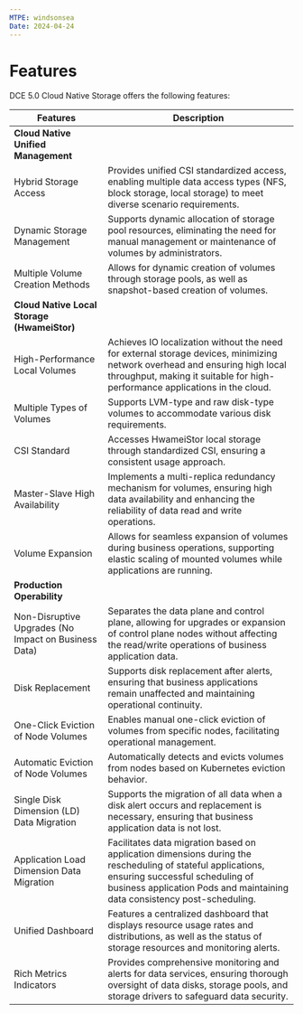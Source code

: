 ```yaml
---
MTPE: windsonsea
Date: 2024-04-24
---
```


# Features

DCE 5.0 Cloud Native Storage offers the following features:

| Features | Description |
| ------- | --- |
| **Cloud Native Unified Management** | |
| Hybrid Storage Access | Provides unified CSI standardized access, enabling multiple data access types (NFS, block storage, local storage) to meet diverse scenario requirements. |
| Dynamic Storage Management | Supports dynamic allocation of storage pool resources, eliminating the need for manual management or maintenance of volumes by administrators. |
| Multiple Volume Creation Methods | Allows for dynamic creation of volumes through storage pools, as well as snapshot-based creation of volumes. |
| **Cloud Native Local Storage (HwameiStor)** | |
| High-Performance Local Volumes | Achieves IO localization without the need for external storage devices, minimizing network overhead and ensuring high local throughput, making it suitable for high-performance applications in the cloud. |
| Multiple Types of Volumes | Supports LVM-type and raw disk-type volumes to accommodate various disk requirements. |
| CSI Standard | Accesses HwameiStor local storage through standardized CSI, ensuring a consistent usage approach. |
| Master-Slave High Availability | Implements a multi-replica redundancy mechanism for volumes, ensuring high data availability and enhancing the reliability of data read and write operations. |
| Volume Expansion | Allows for seamless expansion of volumes during business operations, supporting elastic scaling of mounted volumes while applications are running. |
| **Production Operability** | |
| Non-Disruptive Upgrades (No Impact on Business Data) | Separates the data plane and control plane, allowing for upgrades or expansion of control plane nodes without affecting the read/write operations of business application data. |
| Disk Replacement | Supports disk replacement after alerts, ensuring that business applications remain unaffected and maintaining operational continuity. |
| One-Click Eviction of Node Volumes | Enables manual one-click eviction of volumes from specific nodes, facilitating operational management. |
| Automatic Eviction of Node Volumes | Automatically detects and evicts volumes from nodes based on Kubernetes eviction behavior. |
| Single Disk Dimension (LD) Data Migration | Supports the migration of all data when a disk alert occurs and replacement is necessary, ensuring that business application data is not lost. |
| Application Load Dimension Data Migration | Facilitates data migration based on application dimensions during the rescheduling of stateful applications, ensuring successful scheduling of business application Pods and maintaining data consistency post-scheduling. |
| Unified Dashboard | Features a centralized dashboard that displays resource usage rates and distributions, as well as the status of storage resources and monitoring alerts. |
| Rich Metrics Indicators | Provides comprehensive monitoring and alerts for data services, ensuring thorough oversight of data disks, storage pools, and storage drivers to safeguard data security. |
